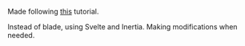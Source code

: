 Made following [this](https://www.youtube.com/watch?v=MYyJ4PuL4pY) tutorial.

Instead of blade, using Svelte and Inertia. Making modifications when needed.
